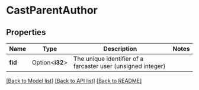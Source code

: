 # CastParentAuthor

## Properties

Name | Type | Description | Notes
------------ | ------------- | ------------- | -------------
**fid** | Option<**i32**> | The unique identifier of a farcaster user (unsigned integer) | 

[[Back to Model list]](../README.md#documentation-for-models) [[Back to API list]](../README.md#documentation-for-api-endpoints) [[Back to README]](../README.md)



